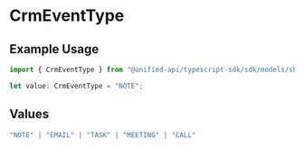 # CrmEventType

## Example Usage

```typescript
import { CrmEventType } from "@unified-api/typescript-sdk/sdk/models/shared";

let value: CrmEventType = "NOTE";
```

## Values

```typescript
"NOTE" | "EMAIL" | "TASK" | "MEETING" | "CALL"
```